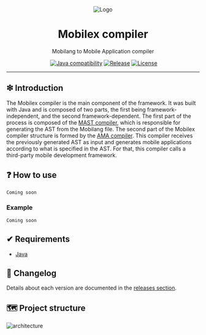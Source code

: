 <p align="center">
    <img src="https://raw.githubusercontent.com/wniemiec-mobilex/mobilex-compiler/master/docs/images/logo/logo.png?raw=true" alt="Logo">
</p>

<h1 align='center'>Mobilex compiler</h1>
<p align='center'>Mobilang to Mobile Application compiler</p>
<p align="center">
	<a href="https://github.com/wniemiec-mobilex/mobilex-compiler/actions/workflows/ubuntu.yml"><img src="https://github.com/wniemiec-mobilex/mobilex-compiler/actions/workflows/ubuntu.yml/badge.svg" alt=""></a>
	<a href="http://java.oracle.com"><img src="https://img.shields.io/badge/java-11+-D0008F.svg" alt="Java compatibility"></a>
	<a href="https://github.com/wniemiec-mobilex/mobilex-compiler/releases"><img src="https://img.shields.io/github/v/release/wniemiec-mobilex/mobilex-compiler" alt="Release"></a>
	<a href="https://github.com/wniemiec-mobilex/mobilex-compiler/blob/master/LICENSE"><img src="https://img.shields.io/github/license/wniemiec-mobilex/mobilex-compiler" alt="License"></a>
</p>

<hr>

## ❇ Introduction
The Mobilex compiler is the main component of the framework. It was built with Java and is composed of two parts, the first being framework-independent, and the second framework-dependent. The first part of the process is composed of the [MAST compiler](https://github.com/wniemiec-mobilex/mast-compiler), which is responsible for generating the AST from the Mobilang file. The second part of the Mobilex compiler structure is formed by the [AMA compiler](https://github.com/wniemiec-mobilex/ama-compiler). This compiler receives the previously generated AST as input and generates mobile applications according to what is specified in the AST. For that, this compiler calls a third-party mobile development framework.

## ❓ How to use

```
Coming soon
```

### Example

```
Coming soon
```

## ✔ Requirements
- [Java](http://java.oracle.com/)
   
## 🚩 Changelog
Details about each version are documented in the [releases section](https://github.com/wniemiec-mobilex/mobilex-compiler/releases).

## 🗺 Project structure
![architecture](https://raw.githubusercontent.com/wniemiec-mobilex/mobilex-compiler/master/docs/images/design/architecture.jpg)
